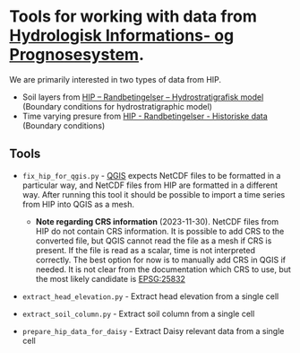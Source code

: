 # Tools for working with data from [Hydrologisk Informations- og Prognosesystem](https://hip.dataforsyningen.dk/pages/about.html).

We are primarily interested in two types of data from HIP. 

 - Soil layers from [HIP – Randbetingelser – Hydrostratigrafisk model](https://www.geodata-info.dk/srv/eng/catalog.search#/metadata/9a4080f7-c6a0-4598-a36b-cabb33181442) (Boundary conditions for hydrostratigraphic model)
 - Time varying presure from [HIP - Randbetingelser - Historiske data](https://www.geodata-info.dk/srv/eng/catalog.search#/metadata/57bd1f18-97b5-4322-aa7d-6ae18d024c0c) (Boundary conditions)

## Tools
* `fix_hip_for_qgis.py` - [QGIS](https://qgis.org) expects NetCDF files to be formatted in a particular way, and NetCDF files from HIP are formatted in a different way. After running this tool it should be possible to import a time series from HIP into QGIS as a mesh.
  - **Note regarding CRS information** (2023-11-30). NetCDF files from HIP do not contain CRS information. It is possible to add CRS to the converted file, but QGIS cannot read the file as a mesh if CRS is present. If the file is read as a scalar, time is not interpreted correctly. The best option for now is to manually add CRS in QGIS if needed. It is not clear from the documentation which CRS to use, but the most likely candidate is [EPSG:25832](https://epsg.io/25832)

* `extract_head_elevation.py` - Extract head elevation from a single cell

* `extract_soil_column.py` - Extract soil column from a single cell

* `prepare_hip_data_for_daisy` - Extract Daisy relevant data from a single cell
